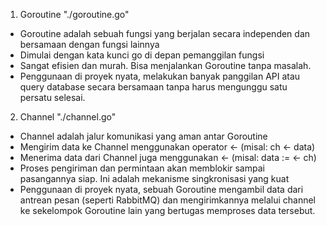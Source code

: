 1. Goroutine "./goroutine.go"
- Goroutine adalah sebuah fungsi yang berjalan secara independen dan bersamaan dengan fungsi lainnya
- Dimulai dengan kata kunci go di depan pemanggilan fungsi
- Sangat efisien dan murah. Bisa menjalankan Goroutine tanpa masalah.
- Penggunaan di proyek nyata, melakukan banyak panggilan API atau query database secara bersamaan tanpa harus mengunggu satu persatu selesai.

2. Channel "./channel.go"
- Channel adalah jalur komunikasi yang aman antar Goroutine
- Mengirim data ke Channel menggunakan operator <- (misal: ch <- data)
- Menerima data dari Channel juga menggunakan <- (misal: data := <- ch)
- Proses pengiriman dan permintaan akan memblokir sampai pasangannya siap. Ini adalah mekanisme singkronisasi yang kuat
- Penggunaan di proyek nyata, sebuah Goroutine mengambil data dari antrean pesan (seperti RabbitMQ) dan mengirimkannya melalui channel ke sekelompok Goroutine lain yang bertugas memproses data tersebut.

